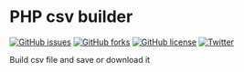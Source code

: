 # PHP csv builder #

[![GitHub issues](https://img.shields.io/github/issues/Silverkron/php-csv-builder.svg)](https://github.com/Silverkron/php-csv-builder/issues)
[![GitHub forks](https://img.shields.io/github/forks/Silverkron/php-csv-builder.svg)](https://github.com/Silverkron/php-csv-builder/network)
[![GitHub license](https://img.shields.io/github/license/Silverkron/php-csv-builder.svg)](https://github.com/Silverkron/php-csv-builder/blob/master/LICENSE)
[![Twitter](https://img.shields.io/twitter/url/https/github.com/Silverkron/php-csv-builder.svg?style=social)](https://twitter.com/intent/tweet?text=Wow:&url=https%3A%2F%2Fgithub.com%2FSilverkron%2Fphp-csv-builder)

Build csv file and save or download it
